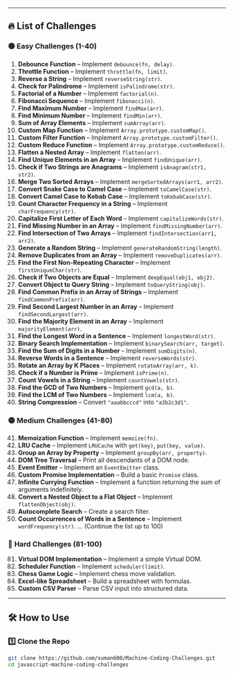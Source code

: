 
---

## 🔥 List of Challenges

### 🟢 **Easy Challenges (1-40)**
1. **Debounce Function** – Implement `debounce(fn, delay)`.
2. **Throttle Function** – Implement `throttle(fn, limit)`.
3. **Reverse a String** – Implement `reverseString(str)`.
4. **Check for Palindrome** – Implement `isPalindrome(str)`.
5. **Factorial of a Number** – Implement `factorial(n)`.
6. **Fibonacci Sequence** – Implement `fibonacci(n)`.
7. **Find Maximum Number** – Implement `findMax(arr)`.
8. **Find Minimum Number** – Implement `findMin(arr)`.
9. **Sum of Array Elements** – Implement `sumArray(arr)`.
10. **Custom Map Function** – Implement `Array.prototype.customMap()`.
11. **Custom Filter Function** – Implement `Array.prototype.customFilter()`.
12. **Custom Reduce Function** – Implement `Array.prototype.customReduce()`.
13. **Flatten a Nested Array** – Implement `flatten(arr)`.
14. **Find Unique Elements in an Array** – Implement `findUnique(arr)`.
15. **Check if Two Strings are Anagrams** – Implement `isAnagram(str1, str2)`.
16. **Merge Two Sorted Arrays** – Implement `mergeSortedArrays(arr1, arr2)`.
17. **Convert Snake Case to Camel Case** – Implement `toCamelCase(str)`.
18. **Convert Camel Case to Kebab Case** – Implement `toKebabCase(str)`.
19. **Count Character Frequency in a String** – Implement `charFrequency(str)`.
20. **Capitalize First Letter of Each Word** – Implement `capitalizeWords(str)`.
21. **Find Missing Number in an Array** – Implement `findMissingNumber(arr)`.
22. **Find Intersection of Two Arrays** – Implement `findIntersection(arr1, arr2)`.
23. **Generate a Random String** – Implement `generateRandomString(length)`.
24. **Remove Duplicates from an Array** – Implement `removeDuplicates(arr)`.
25. **Find the First Non-Repeating Character** – Implement `firstUniqueChar(str)`.
26. **Check if Two Objects are Equal** – Implement `deepEqual(obj1, obj2)`.
27. **Convert Object to Query String** – Implement `toQueryString(obj)`.
28. **Find Common Prefix in an Array of Strings** – Implement `findCommonPrefix(arr)`.
29. **Find Second Largest Number in an Array** – Implement `findSecondLargest(arr)`.
30. **Find the Majority Element in an Array** – Implement `majorityElement(arr)`.
31. **Find the Longest Word in a Sentence** – Implement `longestWord(str)`.
32. **Binary Search Implementation** – Implement `binarySearch(arr, target)`.
33. **Find the Sum of Digits in a Number** – Implement `sumDigits(n)`.
34. **Reverse Words in a Sentence** – Implement `reverseWords(str)`.
35. **Rotate an Array by K Places** – Implement `rotateArray(arr, k)`.
36. **Check if a Number is Prime** – Implement `isPrime(n)`.
37. **Count Vowels in a String** – Implement `countVowels(str)`.
38. **Find the GCD of Two Numbers** – Implement `gcd(a, b)`.
39. **Find the LCM of Two Numbers** – Implement `lcm(a, b)`.
40. **String Compression** – Convert `"aaabbcccd"` into `"a3b2c3d1"`.

### 🟡 **Medium Challenges (41-80)**
41. **Memoization Function** – Implement `memoize(fn)`.
42. **LRU Cache** – Implement `LRUCache` with `get(key)`, `put(key, value)`.
43. **Group an Array by Property** – Implement `groupBy(arr, property)`.
44. **DOM Tree Traversal** – Print all descendants of a DOM node.
45. **Event Emitter** – Implement an `EventEmitter` class.
46. **Custom Promise Implementation** – Build a basic `Promise` class.
47. **Infinite Currying Function** – Implement a function returning the sum of arguments indefinitely.
48. **Convert a Nested Object to a Flat Object** – Implement `flattenObject(obj)`.
49. **Autocomplete Search** – Create a search filter.
50. **Count Occurrences of Words in a Sentence** – Implement `wordFrequency(str)`.
    ...
    (Continue the list up to 100)

### 🔴 **Hard Challenges (81-100)**
81. **Virtual DOM Implementation** – Implement a simple Virtual DOM.
82. **Scheduler Function** – Implement `scheduler(limit)`.
83. **Chess Game Logic** – Implement chess move validation.
84. **Excel-like Spreadsheet** – Build a spreadsheet with formulas.
85. **Custom CSV Parser** – Parse CSV input into structured data.

---

## 🛠️ How to Use

### 1️⃣ Clone the Repo
```sh
git clone https://github.com/suman600/Machine-Coding-Challenges.git
cd javascript-machine-coding-challenges
